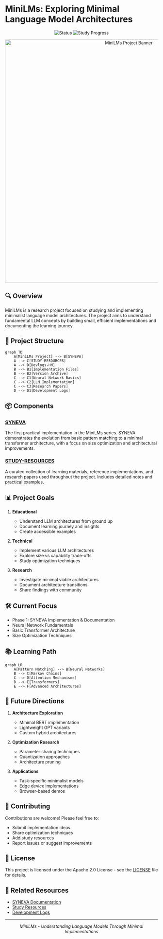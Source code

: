 # MiniLMs: Exploring Minimal Language Model Architectures

<p align="center">
  <img src="https://img.shields.io/badge/status-Active-brightgreen" alt="Status">
  <img src="https://img.shields.io/badge/study%20progress-Phase%201-orange" alt="Study Progress">
</p>

<p align="center">
  <img src="https://cdn.jsdelivr.net/gh/Kuberwastaken/MiniLMs/MEDIA/MiniLMs-Banner.png" alt="MiniLMs Project Banner" width="800">
</p>

## 🔍 Overview

MiniLMs is a research project focused on studying and implementing minimalist language model architectures. The project aims to understand fundamental LLM concepts by building small, efficient implementations and documenting the learning journey.

## 📁 Project Structure

```mermaid
graph TD
    A[MiniLMs Project] --> B[SYNEVA]
    A --> C[STUDY-RESOURCES]
    A --> D[Devlogs-HN]
    B --> B1[Implementation Files]
    B --> B2[Version Archive]
    C --> C1[Neural Network Basics]
    C --> C2[LLM Implementation]
    C --> C3[Research Papers]
    D --> D1[Development Logs]
```

## 📦 Components

### [SYNEVA](./SYNEVA/README.md)
The first practical implementation in the MiniLMs series. SYNEVA demonstrates the evolution from basic pattern matching to a minimal transformer architecture, with a focus on size optimization and architectural improvements.

### [STUDY-RESOURCES](./STUDY-RESOURCES/README.md)
A curated collection of learning materials, reference implementations, and research papers used throughout the project. Includes detailed notes and practical examples.

## 📊 Project Goals

1. **Educational**
   - Understand LLM architectures from ground up
   - Document learning journey and insights
   - Create accessible examples

2. **Technical**
   - Implement various LLM architectures
   - Explore size vs capability trade-offs
   - Study optimization techniques

3. **Research**
   - Investigate minimal viable architectures
   - Document architecture transitions
   - Share findings with community

## 🛠️ Current Focus

- Phase 1: SYNEVA Implementation & Documentation
- Neural Network Fundamentals
- Basic Transformer Architecture
- Size Optimization Techniques

## 📚 Learning Path

```mermaid
graph LR
    A[Pattern Matching] --> B[Neural Networks]
    B --> C[Markov Chains]
    C --> D[Attention Mechanisms]
    D --> E[Transformers]
    E --> F[Advanced Architectures]
```

## 🎯 Future Directions

1. **Architecture Exploration**
   - Minimal BERT implementation
   - Lightweight GPT variants
   - Custom hybrid architectures

2. **Optimization Research**
   - Parameter sharing techniques
   - Quantization approaches
   - Architecture pruning

3. **Applications**
   - Task-specific minimalist models
   - Edge device implementations
   - Browser-based demos

## 📝 Contributing

Contributions are welcome! Please feel free to:
- Submit implementation ideas
- Share optimization techniques
- Add study resources
- Report issues or suggest improvements

## 📄 License

This project is licensed under the Apache 2.0 License - see the [LICENSE](LICENSE) file for details.

## 🔗 Related Resources

- [SYNEVA Documentation](./SYNEVA/README.md)
- [Study Resources](./STUDY-RESOURCES/README.md)
- [Development Logs](./DEVLOGS/)

---

<p align="center">
<em>MiniLMs - Understanding Language Models Through Minimal Implementations</em>
</p>